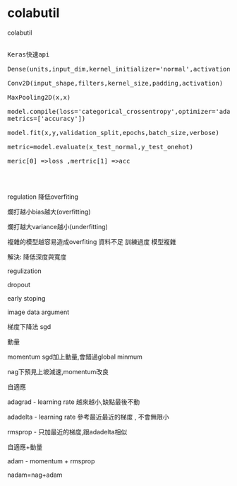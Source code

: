 # colabutil
colabutil

<pre>

Keras快速api

Dense(units,input_dim,kernel_initializer='normal',activation='relu')

Conv2D(input_shape,filters,kernel_size,padding,activation)

MaxPooling2D(x,x)

model.compile(loss='categorical_crossentropy',optimizer='adam',
metrics=['accuracy'])

model.fit(x,y,validation_split,epochs,batch_size,verbose)

metric=model.evaluate(x_test_normal,y_test_onehot)

meric[0] =>loss ,mertric[1] =>acc



</pre>

regulation 降低overfiting

爛打越小bias越大(overfitting)

爛打越大variance越小(underfitting)

複雜的模型越容易造成overfiting
資料不足
訓練過度
模型複雜

解決:
降低深度與寬度

regulization

dropout

early stoping

image data argument


梯度下降法
sgd

動量

momentum sgd加上動量,會錯過global minmum

nag下預見上坡減速,momentum改良

自適應

adagrad - learning rate 越來越小,缺點最後不動

adadelta - learning rate 參考最近最近的梯度 , 不會無限小

rmsprop - 只加最近的梯度,跟adadelta相似

自適應+動量

adam - momentum + rmsprop

nadam=nag+adam
